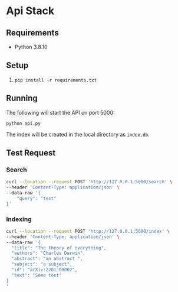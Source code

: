# Api Stack

## Requirements

- Python 3.8.10

## Setup

1. `pip install -r requirements.txt`

## Running 

The following will start the API on port 5000:

`python api.py`

The index will be created in the local directory as `index.db`.

## Test Request

### Search

```bash
curl --location --request POST 'http://127.0.0.1:5000/search' \
--header 'Content-Type: application/json' \
--data-raw '{
    "query": "test"
}'
```

### Indexing


```bash
curl --location --request POST 'http://127.0.0.1:5000/index' \
--header 'Content-Type: application/json' \
--data-raw '{
  "title": "The theory of everything",
  "authors": "Charles Darwin",
  "abstract": "an abstract ",
  "subject": "a subject",
  "id": "arXiv:2201.00002",
  "text": "Some text"
}
'
```

